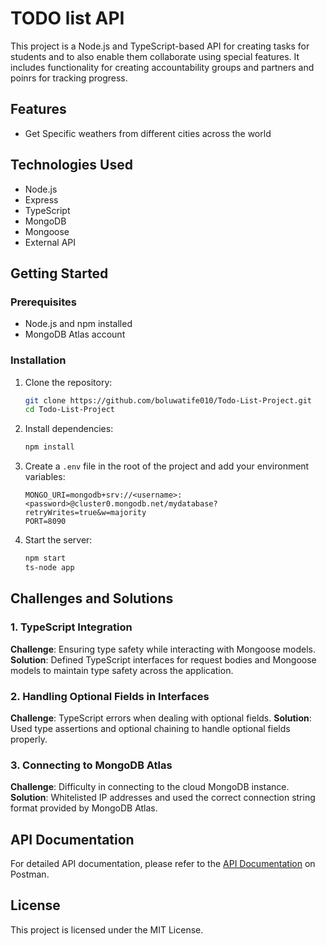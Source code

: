 # TODO list API

This project is a Node.js and TypeScript-based API for creating tasks for students and to also enable them collaborate using special features. It includes functionality for creating accountability groups and partners and poinrs for tracking progress.

## Features

- Get Specific weathers from different cities across the world

## Technologies Used

- Node.js
- Express
- TypeScript
- MongoDB
- Mongoose
- External API

## Getting Started

### Prerequisites

- Node.js and npm installed
- MongoDB Atlas account

### Installation

1. Clone the repository:

    ```sh
    git clone https://github.com/boluwatife010/Todo-List-Project.git
    cd Todo-List-Project
    ```

2. Install dependencies:

    ```sh
    npm install
    ```

3. Create a `.env` file in the root of the project and add your environment variables:

    ```env
    MONGO_URI=mongodb+srv://<username>:<password>@cluster0.mongodb.net/mydatabase?retryWrites=true&w=majority
    PORT=8090
    ```

4. Start the server:

    ```sh
    npm start
    ts-node app
    ```
## Challenges and Solutions

### 1. TypeScript Integration

**Challenge**: Ensuring type safety while interacting with Mongoose models.
**Solution**: Defined TypeScript interfaces for request bodies and Mongoose models to maintain type safety across the application.

### 2. Handling Optional Fields in Interfaces

**Challenge**: TypeScript errors when dealing with optional fields.
**Solution**: Used type assertions and optional chaining to handle optional fields properly.

### 3. Connecting to MongoDB Atlas

**Challenge**: Difficulty in connecting to the cloud MongoDB instance.
**Solution**: Whitelisted IP addresses and used the correct connection string format provided by MongoDB Atlas.




## API Documentation

For detailed API documentation, please refer to the [API Documentation]() on Postman.

## License

This project is licensed under the MIT License.
